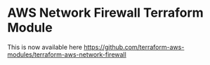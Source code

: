 # AWS Network Firewall Terraform Module

This is now available here https://github.com/terraform-aws-modules/terraform-aws-network-firewall

